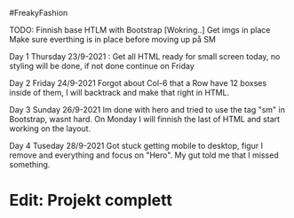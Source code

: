 #FreakyFashion

TODO:
Finnish base HTLM with Bootstrap [Wokring..]
Get imgs in place
Make sure everthing is in place before moving up på SM

Day 1 Thursday 23/9-2021 :
Get all HTML ready for small screen today, no styling will be done, if not done continue on Friday

Day 2 Friday 24/9-2021
Forgot about Col-6 that a Row have 12 boxses inside of them, 
I will backtrack and make that right in HTML.

Day 3 Sunday 26/9-2021
Im done with hero and tried to use the tag "sm" in Bootstrap, wasnt hard.
On Monday I will finnish the last of HTML and start working on the layout.

Day 4 Tuseday 28/9-2021
Got stuck getting mobile to desktop, figur I remove and everything and focus on "Hero". My gut told me that I missed something.

# Edit: Projekt complett